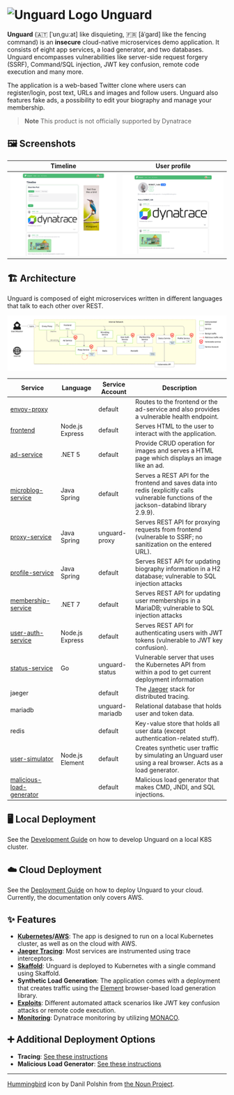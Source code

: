 # ![Unguard Logo](docs/images/logo/unguard-logo-red-small.png) Unguard

**Unguard** (🇦🇹 [ˈʊnˌɡuːat] like disquieting, 🇫🇷 [ãˈɡard] like the fencing command) is an **insecure** cloud-native
microservices demo application. It consists of eight app services, a load generator, and two databases. Unguard
encompasses vulnerabilities like server-side request forgery (SSRF), Command/SQL injection, JWT key confusion,
remote code execution and many more.

The application is a web-based Twitter clone where users can register/login, post text, URLs and images and follow
users.
Unguard also features fake ads, a possibility to edit your biography and manage your membership.

> **Note**
> This product is not officially supported by Dynatrace

## 🖼️ Screenshots

| Timeline                                                                                                | User profile                                                                                                      |
|---------------------------------------------------------------------------------------------------------|-------------------------------------------------------------------------------------------------------------------|
| [![Screenshot of the timeline](./docs/images/unguard-timeline.png)](./docs/images/unguard-timeline.png) | [![Screenshot of a user profile](./docs/images/unguard-user-profile.png)](./docs/images/unguard-user-profile.png) |

## 🏗️ Architecture

Unguard is composed of eight microservices written in different languages that talk to each other over REST.

![Unguard Architecture](docs/images/unguard-architecture.svg)

| Service                                                    | Language        | Service Account | Description                                                                                                                                 |
|------------------------------------------------------------|-----------------|-----------------|---------------------------------------------------------------------------------------------------------------------------------------------|
| [envoy-proxy](./src/envoy-proxy)                           |                 | default         | Routes to the frontend or the ad-service and also provides a vulnerable health endpoint.                                                    |
| [frontend](./src/frontend)                                 | Node.js Express | default         | Serves HTML to the user to interact with the application.                                                                                   |
| [ad-service](./src/ad-service)                             | .NET 5          | default         | Provide CRUD operation for images and serves a HTML page which displays an image like an ad.                                                |
| [microblog-service](./src/microblog-service)               | Java Spring     | default         | Serves a REST API for the frontend and saves data into redis (explicitly calls vulnerable functions of the jackson-databind library 2.9.9). |
| [proxy-service](./src/proxy-service)                       | Java Spring     | unguard-proxy   | Serves REST API for proxying requests from frontend (vulnerable to SSRF; no sanitization on the entered URL).                               |
| [profile-service](./src/profile-service)                   | Java Spring     | default         | Serves REST API for updating biography information in a H2 database; vulnerable to SQL injection attacks                                    |
| [membership-service](./src/membership-service)             | .NET 7          | default         | Serves REST API for updating user memberships in a MariaDB; vulnerable to SQL injection attacks                                             |
| [user-auth-service](./src/user-auth-service)               | Node.js Express | default         | Serves REST API for authenticating users with JWT tokens (vulnerable to JWT key confusion).                                                 |
| [status-service](./src/status-service)                     | Go              | unguard-status  | Vulnerable server that uses the Kubernetes API from within a pod to get current deployment information                                      |
| jaeger                                                     |                 | default         | The [Jaeger](https://www.jaegertracing.io/) stack for distributed tracing.                                                                  |
| mariadb                                                    |                 | unguard-mariadb | Relational database that holds user and token data.                                                                                         |
| redis                                                      |                 | default         | Key-value store that holds all user data (except authentication-related stuff).                                                             |
| [user-simulator](./src/user-simulator)                     | Node.js Element | default         | Creates synthetic user traffic by simulating an Unguard user using a real browser. Acts as a load generator.                                |
| [malicious-load-generator](./src/malicious-load-generator) |                 | default         | Malicious load generator that makes CMD, JNDI, and SQL injections.                                                                          |

## 🖥️ Local Deployment

See the [Development Guide](docs/DEV-GUIDE.md) on how to develop Unguard on a local K8S cluster.

## ☁️ Cloud Deployment

See the [Deployment Guide](docs/old/DEPLOYMENT.md) on how to deploy Unguard to your cloud. Currently, the documentation
only covers AWS.

## ✨ Features

* **[Kubernetes](https://kubernetes.io/)/[AWS](https://aws.amazon.com/eks)**: The app is designed to run on a local
  Kubernetes cluster, as well as on the cloud with AWS.
* [**Jaeger Tracing**](https://www.jaegertracing.io/): Most services are instrumented using trace interceptors.
* [**Skaffold**](https://skaffold.dev/): Unguard is deployed to Kubernetes with a single command using Skaffold.
* **Synthetic Load Generation**: The application comes with a deployment that creates traffic using
  the [Element](https://element.flood.io/) browser-based load generation library.
* **[Exploits](./exploit-toolkit/exploits/README.md)**: Different automated attack scenarios like JWT key confusion
  attacks or remote code execution.
* **[Monitoring](docs/MONACO.md)**: Dynatrace monitoring by
  utilizing [MONACO](https://github.com/dynatrace-oss/dynatrace-monitoring-as-code).

## ➕ Additional Deployment Options

* **Tracing**: [See these instructions](docs/TRACING.md)
* **Malicious Load Generator**: [See these instructions](src/malicious-load-generator/README.md)

---

[Hummingbird](https://thenounproject.com/search/?q=hummingbird&i=4138237) icon by Danil Polshin
from [the Noun Project](https://thenounproject.com/).
